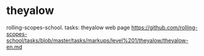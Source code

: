 # theyalow
rolling-scopes-school. tasks: theyalow web page
https://github.com/rolling-scopes-school/tasks/blob/master/tasks/markups/level%201/theyalow/theyalow-en.md
